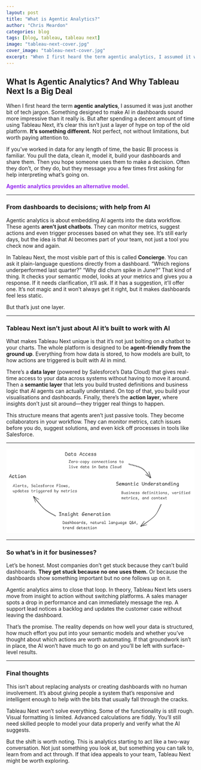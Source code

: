 ```yaml
---
layout: post
title: "What is Agentic Analytics?"
author: "Chris Meardon"
categories: blog
tags: [blog, tableau, tableau next]
image: "tableau-next-cover.jpg"
cover_image: "tableau-next-cover.jpg"
excerpt: "When I first heard the term agentic analytics, I assumed it was just another bit of tech jargon. Something designed to make AI in dashboards sound more impressive than it really is. But after spending a decent amount of time using Tableau Next, it’s clear this isn’t just a layer of hype on top of the old platform"
---
```


## **What Is Agentic Analytics? And Why Tableau Next Is a Big Deal**

When I first heard the term **agentic analytics**, I assumed it was just another bit of tech jargon. Something designed to make AI in dashboards sound more impressive than it really is. But after spending a decent amount of time using Tableau Next, it’s clear this isn’t just a layer of hype on top of the old platform. **It’s something different.** Not perfect, not without limitations, but worth paying attention to.

If you’ve worked in data for any length of time, the basic BI process is familiar. You pull the data, clean it, model it, build your dashboards and share them. Then you hope someone uses them to make a decision. Often they don’t, or they do, but they message you a few times first asking for help interpreting what’s going on.

<span style="color: #962aef;">**Agentic analytics provides an alternative model.**</span>

---

### From dashboards to decisions; with help from AI

Agentic analytics is about embedding AI agents into the data workflow. These agents **aren’t just chatbots**. They can monitor metrics, suggest actions and even trigger processes based on what they see. It’s still early days, but the idea is that AI becomes part of your team, not just a tool you check now and again.

In Tableau Next, the most visible part of this is called **Concierge**. You can ask it plain-language questions directly from a dashboard. “Which regions underperformed last quarter?” “Why did churn spike in June?” That kind of thing. It checks your semantic model, looks at your metrics and gives you a response. If it needs clarification, it’ll ask. If it has a suggestion, it’ll offer one. It’s not magic and it won’t always get it right, but it makes dashboards feel less static.

But that’s just one layer.

---

### Tableau Next isn’t just about AI it’s built to work with AI

What makes Tableau Next unique is that it’s not just bolting on a chatbot to your charts. The whole platform is designed to be **agent-friendly from the ground up**. Everything from how data is stored, to how models are built, to how actions are triggered is built with AI in mind.

There’s a **data layer** (powered by Salesforce’s Data Cloud) that gives real-time access to your data across systems without having to move it around. Then a **semantic layer** that lets you build trusted definitions and business logic that AI agents can actually understand. On top of that, you build your visualisations and dashboards. Finally, there’s the **action layer**, where insights don’t just sit around—they trigger real things to happen.

This structure means that agents aren’t just passive tools. They become collaborators in your workflow. They can monitor metrics, catch issues before you do, suggest solutions, and even kick off processes in tools like Salesforce.

---

![diagram](/assets/img/tableau-next/data-semantic-insight-action.png)

---

### So what’s in it for businesses?

Let’s be honest. Most companies don’t get stuck because they can’t build dashboards. **They get stuck because no one uses them.** Or because the dashboards show something important but no one follows up on it.

Agentic analytics aims to close that loop. In theory, Tableau Next lets users move from insight to action without switching platforms. A sales manager spots a drop in performance and can immediately message the rep. A support lead notices a backlog and updates the customer case without leaving the dashboard.

That’s the promise. The reality depends on how well your data is structured, how much effort you put into your semantic models and whether you’ve thought about which actions are worth automating. If that groundwork isn’t in place, the AI won’t have much to go on and you’ll be left with surface-level results.

---

### Final thoughts

This isn’t about replacing analysts or creating dashboards with no human involvement. It’s about giving people a system that’s responsive and intelligent enough to help with the bits that usually fall through the cracks.

Tableau Next won’t solve everything. Some of the functionality is still rough. Visual formatting is limited. Advanced calculations are fiddly. You’ll still need skilled people to model your data properly and verify what the AI suggests.

But the shift is worth noting. This is analytics starting to act like a two-way conversation. Not just something you look at, but something you can talk to, learn from and act through. If that idea appeals to your team, Tableau Next might be worth exploring.
